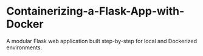 # Containerizing-a-Flask-App-with-Docker
A modular Flask web application built step-by-step for local and Dockerized environments.

